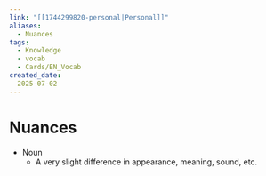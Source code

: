 ```yaml
---
link: "[[1744299820-personal|Personal]]"
aliases: 
  - Nuances
tags:
  - Knowledge
  - vocab
  - Cards/EN_Vocab
created_date:
  2025-07-02
---
```

# Nuances
- Noun
  - A very slight difference in appearance, meaning, sound, etc.





